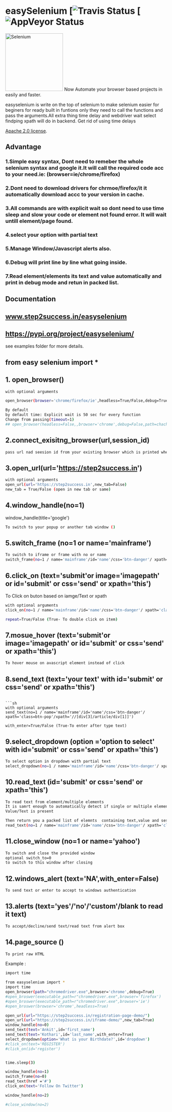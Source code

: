 easySelenium [![Travis Status](https://camo.githubusercontent.com/28d47643ab6946aa29704c589687a64a47b9d5f1/68747470733a2f2f7472617669732d63692e6f72672f63616c6c7369676e2d76697065722f466c61736b2d5a69707065722e7376673f6272616e63683d6d6173746572) [![AppVeyor Status](https://camo.githubusercontent.com/71826362d1ae41f71a610f65ef803b3c67d86856/68747470733a2f2f72656164746865646f63732e6f72672f70726f6a656374732f666c61736b2d7a69707065722f62616467652f3f76657273696f6e3d6c6174657374)
========

<a href="https://selenium.dev"><img src="https://selenium.dev/images/selenium_logo_square_green.png" width="180" alt="Selenium"/></a>
Now Automate your browser based projects in easily and faster.

easyselenium is write on the top of selenium to make selenium easier for beginers for ready built in funtions only they need to call the functions and pass the arguments.All extra thing time delay and webdriver wait select findping xpath will do in backend.
Get rid of using time delays

 [Apache 2.0 license](https://github.com/SeleniumHQ/selenium/blob/master/LICENSE).


## Advantage

### 1.Simple easy syntax, Dont need to  remeber the whole selenium syntax and google it.It will call the required code acc to your need.ie: (browser=ie/chrome/firefox)
### 2.Dont need to download drivers for chrmoe/firefox/it it automatically download accc to your version in cache.
### 3.All commands are with explicit wait so dont need to use time sleep and slow your code or element not found error. It will wait untill element/page found.
### 4.select your option with partial text
### 5.Manage Window/Javascript alerts also.
### 6.Debug will print line by line what going inside.
### 7.Read element/elements its text and value automatically and print in debug mode and retun in packed list.


## Documentation
## www.step2success.in/easyselenium
## https://pypi.org/project/easyselenium/

see examples folder for more details.

## from easy selenium import *


## 1. open_browser()
```sh
with optional arguments

open_browser(browser='chrome/firefox/ie',headless=True/False,debug=True/False)

By default
by default time: Explicit wait is 50 sec for every function
Change from passing(timeout=1)
## open_browser(headless=False,,browser='chrome',debug=False,path=chache memory to download drivers)
```



## 2.connect_exisitng_browser(url,session_id)
```sh
pass url nad seesion id from your existing browser which is printed when you call browser.
```



## 3.open_url(url='https://step2success.in')
```sh
with optional arguments
open_url(url='https://step2success.in',new_tab=False)
new_tab = True/False (open in new tab or same)

```


## 4.window_handle(no=1)
window_handle(title='google')
```sh
To switch to your popup or another tab window ()


```

## 5.switch_frame (no=1 or name='mainframe')
```sh
To switch to iframe or frame with no or name
switch_frame(no=1 / name='mainframe'/id='name'/css='btn-danger'/ xpath='class=btn-pop'/xpath='//[div[3]/article/div[1]]')
```


## 6.click_on (text='submit'or image='imagepath' or id='submit' or css='send' or xpath='this')
To Click on buton based on iamge/Text or xpath

```sh
with optional arguments
click_on(no=1 / name='mainframe'/id='name'/css='btn-danger'/ xpath='class=btn-pop'/xpath='//[div[3]/article/div[1]]')

repeat=True/False (True- To double click on item)
```


## 7.mosue_hover (text='submit'or image='imagepath' or id='submit' or css='send' or xpath='this')
```sh
To hover mouse on avascript element instead of click
```



## 8.send_text (text='your text' with  id='submit' or css='send' or xpath='this')
```shTo send text to block

```sh
with optional arguments
send_text(no=1 / name='mainframe'/id='name'/css='btn-danger'/ xpath='class=btn-pop'/xpath='//[div[3]/article/div[1]]')

with_enter=True/False (True-To enter after type text)
```

## 9.select_dropdown (option ='option to select' with  id='submit' or css='send' or xpath='this')
```sh
To select option in dropdown with partial text
select_dropdown(no=1 / name='mainframe'/id='name'/css='btn-danger'/ xpath='class=btn-pop'/xpath='//[div[3]/article/div[1]]')
```


## 10.read_text (id='submit' or css='send' or xpath='this')
```sh
To read text from element/multiple elements
It is samrt enough to automatically detect if single or multiple element is present
Value/Text is present

Then return you a packed list of elemnts  containing text,value and session_id
read_text(no=1 / name='mainframe'/id='name'/css='btn-danger'/ xpath='class=btn-pop'/xpath='//[div[3]/article/div[1]]')
```



## 11.close_window (no=1 or name='yahoo')
```sh
To switch and close the provided window
optional switch_to=0
to switch to this window after closing
```



## 12.windows_alert (text='NA',with_enter=False)
```sh
To send text or enter to accept to windows authentication
```


## 13.alerts (text='yes'/'no'/'custom'/blank to read it text)
```sh
To accept/decline/send text/read text from alert box
```


## 14.page_source ()
```sh
To print raw HTML
```



Example :

```sh
import time

from easyselenium import *
import time
open_browser(path="chromedriver.exe",browser='chrome',debug=True)
#open_broswer(executable_path=r"chromedriver.exe",browser='firefox')
#open_broswer(executable_path=r"chromedriver.exe",browser='ie')
#open_broswer(browser='chrome',headless=True)

open_url(url="https://step2success.in/registration-page-demo/")
open_url(url="https://step2success.in/iframe-demo/",new_tab=True)
window_handle(no=0)
send_text(text='Ankit',id='first_name')
send_text(text='Kothari',id='last_name',with_enter=True)
select_dropdown(option='What is your Birthdate?',id='dropdown')
#click_on(text='REGISTER')
#click_on(id='register')


time.sleep(3)

window_handle(no=1)
switch_frame(no=0)
read_text(href ='#')
click_on(text='Follow On Twitter')

window_handle(no=2)

#close_window(no=2)

```



